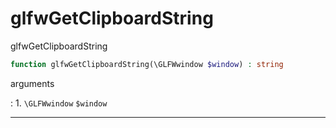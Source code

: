 # glfwGetClipboardString
glfwGetClipboardString

```php
function glfwGetClipboardString(\GLFWwindow $window) : string
```

arguments

:    1. `\GLFWwindow` `$window` 

---
     
